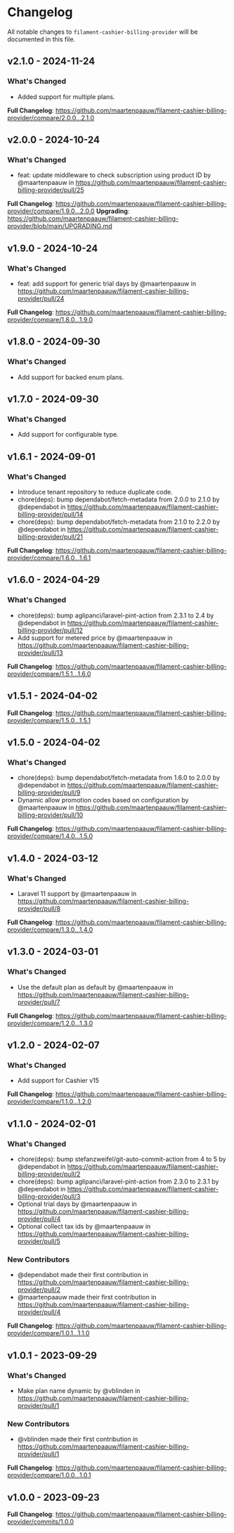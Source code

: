 # Changelog

All notable changes to `filament-cashier-billing-provider` will be documented in this file.

## v2.1.0 - 2024-11-24

### What's Changed

* Added support for multiple plans.

**Full Changelog**: https://github.com/maartenpaauw/filament-cashier-billing-provider/compare/2.0.0...2.1.0

## v2.0.0 - 2024-10-24

### What's Changed

* feat: update middleware to check subscription using product ID by @maartenpaauw in https://github.com/maartenpaauw/filament-cashier-billing-provider/pull/25

**Full Changelog**: https://github.com/maartenpaauw/filament-cashier-billing-provider/compare/1.9.0...2.0.0
**Upgrading**: https://github.com/maartenpaauw/filament-cashier-billing-provider/blob/main/UPGRADING.md

## v1.9.0 - 2024-10-24

### What's Changed

* feat: add support for generic trial days by @maartenpaauw in https://github.com/maartenpaauw/filament-cashier-billing-provider/pull/24

**Full Changelog**: https://github.com/maartenpaauw/filament-cashier-billing-provider/compare/1.8.0...1.9.0

## v1.8.0 - 2024-09-30

### What's Changed

* Add support for backed enum plans.

## v1.7.0 - 2024-09-30

### What's Changed

* Add support for configurable type.

## v1.6.1 - 2024-09-01

### What's Changed

* Introduce tenant repository to reduce duplicate code.
* chore(deps): bump dependabot/fetch-metadata from 2.0.0 to 2.1.0 by @dependabot in https://github.com/maartenpaauw/filament-cashier-billing-provider/pull/14
* chore(deps): bump dependabot/fetch-metadata from 2.1.0 to 2.2.0 by @dependabot in https://github.com/maartenpaauw/filament-cashier-billing-provider/pull/21

**Full Changelog**: https://github.com/maartenpaauw/filament-cashier-billing-provider/compare/1.6.0...1.6.1

## v1.6.0 - 2024-04-29

### What's Changed

* chore(deps): bump aglipanci/laravel-pint-action from 2.3.1 to 2.4 by @dependabot in https://github.com/maartenpaauw/filament-cashier-billing-provider/pull/12
* Add support for metered price by @maartenpaauw in https://github.com/maartenpaauw/filament-cashier-billing-provider/pull/13

**Full Changelog**: https://github.com/maartenpaauw/filament-cashier-billing-provider/compare/1.5.1...1.6.0

## v1.5.1 - 2024-04-02

**Full Changelog**: https://github.com/maartenpaauw/filament-cashier-billing-provider/compare/1.5.0...1.5.1

## v1.5.0 - 2024-04-02

### What's Changed

* chore(deps): bump dependabot/fetch-metadata from 1.6.0 to 2.0.0 by @dependabot in https://github.com/maartenpaauw/filament-cashier-billing-provider/pull/9
* Dynamic allow promotion codes based on configuration by @maartenpaauw in https://github.com/maartenpaauw/filament-cashier-billing-provider/pull/10

**Full Changelog**: https://github.com/maartenpaauw/filament-cashier-billing-provider/compare/1.4.0...1.5.0

## v1.4.0 - 2024-03-12

### What's Changed

* Laravel 11 support by @maartenpaauw in https://github.com/maartenpaauw/filament-cashier-billing-provider/pull/8

**Full Changelog**: https://github.com/maartenpaauw/filament-cashier-billing-provider/compare/1.3.0...1.4.0

## v1.3.0 - 2024-03-01

### What's Changed

* Use the default plan as default by @maartenpaauw in https://github.com/maartenpaauw/filament-cashier-billing-provider/pull/7

**Full Changelog**: https://github.com/maartenpaauw/filament-cashier-billing-provider/compare/1.2.0...1.3.0

## v1.2.0 - 2024-02-07

### What's Changed

* Add support for Cashier v15

**Full Changelog**: https://github.com/maartenpaauw/filament-cashier-billing-provider/compare/1.1.0...1.2.0

## v1.1.0 - 2024-02-01

### What's Changed

* chore(deps): bump stefanzweifel/git-auto-commit-action from 4 to 5 by @dependabot in https://github.com/maartenpaauw/filament-cashier-billing-provider/pull/2
* chore(deps): bump aglipanci/laravel-pint-action from 2.3.0 to 2.3.1 by @dependabot in https://github.com/maartenpaauw/filament-cashier-billing-provider/pull/3
* Optional trial days by @maartenpaauw in https://github.com/maartenpaauw/filament-cashier-billing-provider/pull/4
* Optional collect tax ids by @maartenpaauw in https://github.com/maartenpaauw/filament-cashier-billing-provider/pull/5

### New Contributors

* @dependabot made their first contribution in https://github.com/maartenpaauw/filament-cashier-billing-provider/pull/2
* @maartenpaauw made their first contribution in https://github.com/maartenpaauw/filament-cashier-billing-provider/pull/4

**Full Changelog**: https://github.com/maartenpaauw/filament-cashier-billing-provider/compare/1.0.1...1.1.0

## v1.0.1 - 2023-09-29

### What's Changed

- Make plan name dynamic by @vblinden in https://github.com/maartenpaauw/filament-cashier-billing-provider/pull/1

### New Contributors

- @vblinden made their first contribution in https://github.com/maartenpaauw/filament-cashier-billing-provider/pull/1

**Full Changelog**: https://github.com/maartenpaauw/filament-cashier-billing-provider/compare/1.0.0...1.0.1

## v1.0.0 - 2023-09-23

**Full Changelog**: https://github.com/maartenpaauw/filament-cashier-billing-provider/commits/1.0.0
